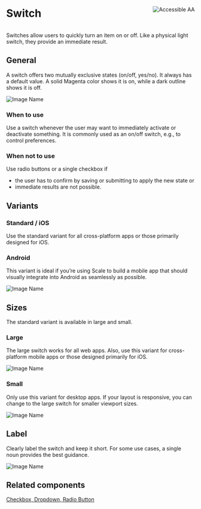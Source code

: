 <div style="display: inline-flex; align-items: center; justify-content: space-between; width: 100%;">
    <h1>Switch</h1>
    <img src="assets/aa.png" alt="Accessible AA" />
</div>

Switches allow users to quickly turn an item on or off. Like a physical light switch, they provide an immediate result.

## General

A switch offers two mutually exclusive states (on/off, yes/no). It always has a default value. A solid Magenta color shows it is on, while a dark outline shows it is off.

![Image Name](assets/3_components/switch/switch.png)

### When to use

Use a switch whenever the user may want to immediately activate or deactivate something. It is commonly used as an on/off switch, e.g., to control preferences.

### When not to use

Use radio buttons or a single checkbox if

- the user has to confirm by saving or submitting to apply the new state or
- immediate results are not possible.

## Variants

### Standard / iOS

Use the standard variant for all cross-platform apps or those primarily designed for iOS.

### Android

This variant is ideal if you’re using Scale to build a mobile app that should visually integrate into Android as seamlessly as possible.

![Image Name](assets/3_components/switch/switch_android.png)

## Sizes

The standard variant is available in large and small.

### Large

The large switch works for all web apps. Also, use this variant for cross-platform mobile apps or those designed primarily for iOS.

![Image Name](assets/3_components/switch/switch_large.png)

### Small

Only use this variant for desktop apps. If your layout is responsive, you can change to the large switch for smaller viewport sizes.

![Image Name](assets/3_components/switch/switch_small.png)

## Label

Clearly label the switch and keep it short. For some use cases, a single noun provides the best guidance.

![Image Name](assets/3_components/switch/switch_label.png)

## Related components

[Checkbox, ](?path=/usage/components-checkbox--standard)
[Dropdown, ](?path=/usage/components-dropdown--standard)
[Radio Button](?path=/usage/components-radio-button--standard)
